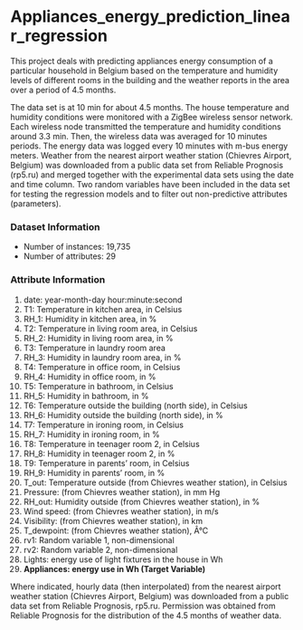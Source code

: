 # Appliances_energy_prediction_linear_regression
This project deals with predicting appliances energy consumption of a particular household in Belgium based on the temperature and humidity levels of different rooms in the building and the weather reports in the area over a period of 4.5 months.

The data set is at 10 min for about 4.5 months. The house temperature and humidity conditions were monitored with a ZigBee wireless sensor network. Each wireless node transmitted the temperature and humidity conditions around 3.3 min. Then, the wireless data was averaged for 10 minutes periods. The energy data was logged every 10 minutes with m-bus energy meters. Weather from the nearest airport weather station (Chievres Airport, Belgium) was downloaded from a public data set from Reliable Prognosis (rp5.ru) and merged together with the experimental data sets using the date and time column. Two random variables have been included in the data set for testing the regression models and to filter out non-predictive attributes (parameters).
### Dataset Information

* Number of instances: 19,735
* Number of attributes: 29

### Attribute Information

1. date: year-month-day hour:minute:second 
2. T1: Temperature in kitchen area, in Celsius  
3. RH_1: Humidity in kitchen area, in %  
4. T2: Temperature in living room area, in Celsius  
5. RH_2: Humidity in living room area, in %  
6. T3: Temperature in laundry room area  
7. RH_3: Humidity in laundry room area, in %  
8. T4: Temperature in office room, in Celsius  
9. RH_4: Humidity in office room, in %  
10. T5: Temperature in bathroom, in Celsius  
11. RH_5: Humidity in bathroom, in %  
12. T6: Temperature outside the building (north side), in Celsius  
13. RH_6: Humidity outside the building (north side), in %  
14. T7: Temperature in ironing room, in Celsius  
15. RH_7: Humidity in ironing room, in %  
16. T8: Temperature in teenager room 2, in Celsius  
17. RH_8: Humidity in teenager room 2, in %  
18. T9: Temperature in parents’ room, in Celsius  
19. RH_9: Humidity in parents’ room, in %  
20. T_out: Temperature outside (from Chievres weather station), in Celsius  
21. Pressure: (from Chievres weather station), in mm Hg  
22. RH_out: Humidity outside (from Chievres weather station), in %  
23. Wind speed: (from Chievres weather station), in m/s  
24. Visibility: (from Chievres weather station), in km  
25. T_dewpoint: (from Chievres weather station), Â°C  
26. rv1: Random variable 1, non-dimensional 
27. rv2:  Random variable 2, non-dimensional 
28. Lights: energy use of light fixtures in the house in Wh  
29. **Appliances: energy use in Wh  (Target Variable)**

Where indicated, hourly data (then interpolated) from the nearest airport weather station (Chievres Airport, Belgium) was downloaded from a public data set from Reliable Prognosis, rp5.ru. Permission was obtained from Reliable Prognosis for the distribution of the 4.5 months of weather data.
